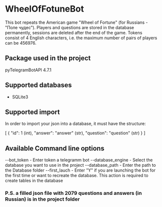 # WheelOfFotuneBot #
This bot repeats the American game "Wheel of Fortune" (for Russians - "Поле чудес"). Players and questions are stored in the database permanently, sessions are deleted after the end of the game. Tokens consist of 4 English characters, i.e. the maximum number of pairs of players can be 456976.

## Package used in the project ##
pyTelegramBotAPI 4.7.1

## Supported databases ##
- SQLite3

## Supported import ##
In order to import your json into a database, it must have the structure:

[
    {
        "id": 1 (int),
        "answer": "answer" (str), 
        "question": "question" (str)
    }
]

## Available Command line options ##
--bot_token - Enter token a telegramm bot
--database_engine - Select the database you want to use in the project
--database_path - Enter the path to the Database folder
--first_lauch - Enter "Y" if you are launching the bot for the first time or want to recreate the database. This action is required to create tables in the database

### P.S. a filled json file with 2079 questions and answers (in Russian) is in the project folder ###